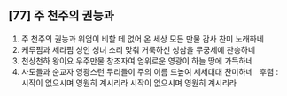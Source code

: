 ## [77] 주 천주의 권능과

1) 주 천주의 권능과 위엄이 비할 데 없어 온 세상 모든 만물 감사 찬미 노래하네  
2) 케루핌과 세라핌 성인 성녀 소리 맞춰 거룩하신 성삼을 무궁세에 찬송하네  
3) 천상천하 왕이요 우주만물 창조자여 엄위로운 영광이 하늘 땅에 가득하네  
4) 사도들과 순교자 영광스런 무리들이 주의 이름 드높여 세세대대 찬미하네  
후렴 : 시작이 없으시며 영원히 계시리라 시작이 없으시며 영원히 계시리라
